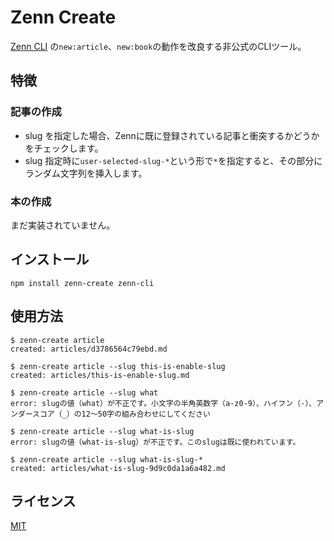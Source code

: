 # Zenn Create

[Zenn CLI](https://zenn.dev/zenn/articles/install-zenn-cli) の`new:article`、`new:book`の動作を改良する非公式のCLIツール。

## 特徴

### 記事の作成

- slug を指定した場合、Zennに既に登録されている記事と衝突するかどうかをチェックします。
- slug 指定時に`user-selected-slug-*`という形で`*`を指定すると、その部分にランダム文字列を挿入します。

### 本の作成

まだ実装されていません。

## インストール

```shell
npm install zenn-create zenn-cli
```

## 使用方法

```shell
$ zenn-create article
created: articles/d3786564c79ebd.md
```

```shell
$ zenn-create article --slug this-is-enable-slug
created: articles/this-is-enable-slug.md
```

```shell
$ zenn-create article --slug what
error: slugの値（what）が不正です。小文字の半角英数字（a-z0-9）、ハイフン（-）、アンダースコア（_）の12〜50字の組み合わせにしてください
```

```shell
$ zenn-create article --slug what-is-slug
error: slugの値（what-is-slug）が不正です。このslugは既に使われています。
```

```shell
$ zenn-create article --slug what-is-slug-*
created: articles/what-is-slug-9d9c0da1a6a482.md
```

## ライセンス

[MIT](LICENSE)
